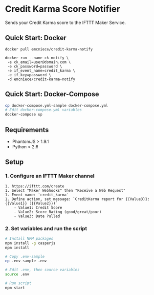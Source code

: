 # Credit Karma Score Notifier

Sends your Credit Karma score to the IFTTT Maker Service.

## Quick Start: Docker

```
docker pull emcniece/credit-karma-notify

docker run --name ck-notify \
 -e ck_email=user@domain.com \
 -e ck_password=password \
 -e if_event_name=credit_karma \
 -e if_key=password \
 -d emcniece/credit-karma-notify

```

## Quick Start: Docker-Compose

```sh
cp docker-compose.yml-sample docker-compose.yml
# Edit docker-compose.yml variables
docker-compose up
```

## Requirements

- PhantomJS > 1.9.1
- Python > 2.6

## Setup

### 1. Configure an IFTTT Maker channel
    1. https://ifttt.com/create
    1. Select "Maker Webhooks" then "Receive a Web Request"
    1. Event name: `credit_karma`
    1. Define action, set message: `CreditKarma report for {{Value3}}: {{Value1}} ({{Value2}})`
        - Value1: Credit Score
        - Value2: Score Rating (good/great/poor)
        - Value3: Date Pulled

### 2. Set variables and run the script

```sh
# Install NPM packages
npm install -g casperjs
npm install

# Copy .env-sample
cp .env-sample .env

# Edit .env, then source variables
source .env

# Run script
npm start
```
